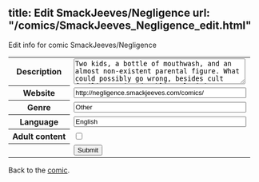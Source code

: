 title: Edit SmackJeeves/Negligence
url: "/comics/SmackJeeves_Negligence_edit.html"
---
Edit info for comic SmackJeeves/Negligence

<form name="comic" action="http://gaepostmail.appspot.com/comic/" method="post">
<table class="comicinfo">
<tr>
<th>Description</th><td><textarea name="description" cols="40" rows="3">Two kids, a bottle of mouthwash, and an almost non-existent parental figure. What could possibly go wrong, besides cult families, twisted public television shows, a baby's death, and a pseudo-incestuous relationship? Welcome to Negligence, a crazy journey.</textarea></td>
</tr>
<tr>
<th>Website</th><td><input type="text" name="url" value="http://negligence.smackjeeves.com/comics/" size="40"/></td>
</tr>
<tr>
<th>Genre</th><td><input type="text" name="genre" value="Other" size="40"/></td>
</tr>
<tr>
<th>Language</th><td><input type="text" name="language" value="English" size="40"/></td>
</tr>
<tr>
<th>Adult content</th><td><input type="checkbox" name="adult" value="adult" /></td>
</tr>
<tr>
<th></th><td>
<input type="hidden" name="comic" value="SmackJeeves_Negligence" />
<input type="submit" name="submit" value="Submit" />
</td>
</tr>
</table>
</form>

Back to the [comic](SmackJeeves_Negligence.html).
